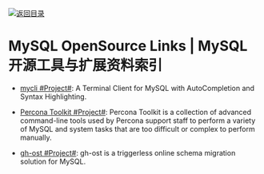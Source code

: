 [![返回目录](https://user-images.githubusercontent.com/5803001/38079637-ff0abcf0-3371-11e8-9b76-ad651620afc7.jpg)](https://github.com/wxyyxc1992/Awesome-Links)

# MySQL OpenSource Links | MySQL 开源工具与扩展资料索引

* [mycli #Project#](https://github.com/dbcli/mycli): A Terminal Client for MySQL with AutoCompletion and Syntax Highlighting.

* [Percona Toolkit #Project#](https://github.com/percona/percona-toolkit): Percona Toolkit is a collection of advanced command-line tools used by Percona support staff to perform a variety of MySQL and system tasks that are too difficult or complex to perform manually.

* [gh-ost #Project#](https://github.com/github/gh-ost): gh-ost is a triggerless online schema migration solution for MySQL.
